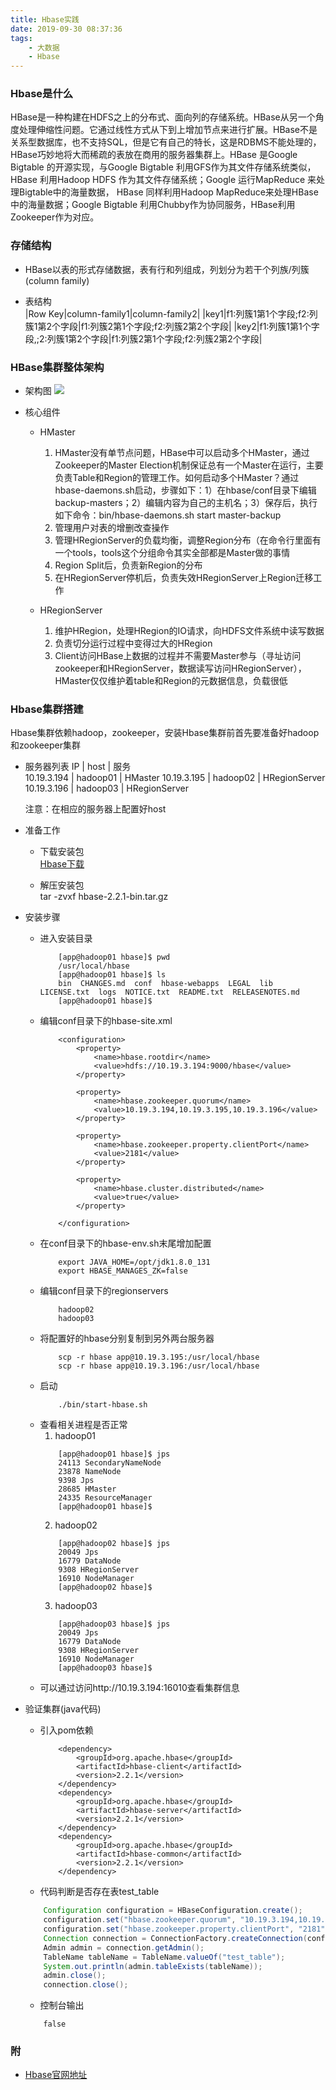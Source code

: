 ```yaml
---
title: Hbase实践
date: 2019-09-30 08:37:36
tags:
    - 大数据
    - Hbase
---
```


### Hbase是什么  
HBase是一种构建在HDFS之上的分布式、面向列的存储系统。HBase从另一个角度处理伸缩性问题。它通过线性方式从下到上增加节点来进行扩展。HBase不是关系型数据库，也不支持SQL，但是它有自己的特长，这是RDBMS不能处理的，HBase巧妙地将大而稀疏的表放在商用的服务器集群上。HBase 是Google Bigtable 的开源实现，与Google Bigtable 利用GFS作为其文件存储系统类似， HBase 利用Hadoop HDFS 作为其文件存储系统；Google 运行MapReduce 来处理Bigtable中的海量数据， HBase 同样利用Hadoop MapReduce来处理HBase中的海量数据；Google Bigtable 利用Chubby作为协同服务，HBase利用Zookeeper作为对应。  

### 存储结构  
+ HBase以表的形式存储数据，表有行和列组成，列划分为若干个列族/列簇(column family)

+ 表结构  
    |Row Key|column-family1|column-family2|
    |key1|f1:列簇1第1个字段;f2:列簇1第2个字段|f1:列簇2第1个字段;f2:列簇2第2个字段| 
    |key2|f1:列簇1第1个字段,;2:列簇1第2个字段|f1:列簇2第1个字段;f2:列簇2第2个字段|
### HBase集群整体架构
<!-- more -->

+ 架构图
    ![](/images/e2ea998c0979d447310785c2b98f48b4.png)

+ 核心组件
    * HMaster  
        1. HMaster没有单节点问题，HBase中可以启动多个HMaster，通过Zookeeper的Master Election机制保证总有一个Master在运行，主要负责Table和Region的管理工作。如何启动多个HMaster？通过hbase-daemons.sh启动，步骤如下：1）在hbase/conf目录下编辑backup-masters；2）编辑内容为自己的主机名；3）保存后，执行如下命令：bin/hbase-daemons.sh start master-backup
        2. 管理用户对表的增删改查操作
        3. 管理HRegionServer的负载均衡，调整Region分布（在命令行里面有一个tools，tools这个分组命令其实全部都是Master做的事情
        4. Region Split后，负责新Region的分布
        5. 在HRegionServer停机后，负责失效HRegionServer上Region迁移工作        

    * HRegionServer
        1. 维护HRegion，处理HRegion的IO请求，向HDFS文件系统中读写数据
        2. 负责切分运行过程中变得过大的HRegion
        3. Client访问HBase上数据的过程并不需要Master参与（寻址访问zookeeper和HRegionServer，数据读写访问HRegionServer），HMaster仅仅维护着table和Region的元数据信息，负载很低    

### Hbase集群搭建
Hbase集群依赖hadoop，zookeeper，安装Hbase集群前首先要准备好hadoop和zookeeper集群

+ 服务器列表
    IP | host | 服务  
    10.19.3.194 | hadoop01 | HMaster
    10.19.3.195 | hadoop02 | HRegionServer
    10.19.3.196 | hadoop03 | HRegionServer 

    注意：在相应的服务器上配置好host

+ 准备工作

    * 下载安装包  
        [Hbase下载](https://hbase.apache.org/downloads.html)

    * 解压安装包  
        tar -zvxf  hbase-2.2.1-bin.tar.gz 

+ 安装步骤

    * 进入安装目录
        ```
            [app@hadoop01 hbase]$ pwd
            /usr/local/hbase
            [app@hadoop01 hbase]$ ls
            bin  CHANGES.md  conf  hbase-webapps  LEGAL  lib  LICENSE.txt  logs  NOTICE.txt  README.txt  RELEASENOTES.md
            [app@hadoop01 hbase]$ 
        ```
    * 编辑conf目录下的hbase-site.xml
        ```
            <configuration>
                <property>
                    <name>hbase.rootdir</name>
                    <value>hdfs://10.19.3.194:9000/hbase</value>
                </property>

                <property>
                    <name>hbase.zookeeper.quorum</name>
                    <value>10.19.3.194,10.19.3.195,10.19.3.196</value>
                </property>

                <property>
                    <name>hbase.zookeeper.property.clientPort</name>
                    <value>2181</value>
                </property>

                <property>
                    <name>hbase.cluster.distributed</name>
                    <value>true</value>
                </property>

            </configuration>
        ```
    * 在conf目录下的hbase-env.sh末尾增加配置
        ```
            export JAVA_HOME=/opt/jdk1.8.0_131
            export HBASE_MANAGES_ZK=false
        ```
    * 编辑conf目录下的regionservers
        ```
            hadoop02
            hadoop03
        ```
    * 将配置好的hbase分别复制到另外两台服务器
        ```
            scp -r hbase app@10.19.3.195:/usr/local/hbase
            scp -r hbase app@10.19.3.196:/usr/local/hbase     
        ```
    * 启动
        ```
            ./bin/start-hbase.sh
        ```
    * 查看相关进程是否正常  
        1. hadoop01
        ``` shell
            [app@hadoop01 hbase]$ jps
            24113 SecondaryNameNode
            23878 NameNode
            9398 Jps
            28685 HMaster
            24335 ResourceManager
            [app@hadoop01 hbase]$ 
        ```
        2. hadoop02 
        ```
            [app@hadoop02 hbase]$ jps
            20049 Jps
            16779 DataNode
            9308 HRegionServer
            16910 NodeManager
            [app@hadoop02 hbase]$ 
        ```
        3. hadoop03
        ```
            [app@hadoop03 hbase]$ jps
            20049 Jps
            16779 DataNode
            9308 HRegionServer
            16910 NodeManager
            [app@hadoop03 hbase]$ 
        ```
    * 可以通过访问http://10.19.3.194:16010查看集群信息

+ 验证集群(java代码)

    * 引入pom依赖
        ```
            <dependency>
                <groupId>org.apache.hbase</groupId>
                <artifactId>hbase-client</artifactId>
                <version>2.2.1</version>
            </dependency>
            <dependency>
                <groupId>org.apache.hbase</groupId>
                <artifactId>hbase-server</artifactId>
                <version>2.2.1</version>
            </dependency>
            <dependency>
                <groupId>org.apache.hbase</groupId>
                <artifactId>hbase-common</artifactId>
                <version>2.2.1</version>
            </dependency>
        ```

    * 代码判断是否存在表test_table
    ``` java
        Configuration configuration = HBaseConfiguration.create();
        configuration.set("hbase.zookeeper.quorum", "10.19.3.194,10.19.3.195,10.19.3.196");
        configuration.set("hbase.zookeeper.property.clientPort", "2181");
        Connection connection = ConnectionFactory.createConnection(configuration);
        Admin admin = connection.getAdmin();
        TableName tableName = TableName.valueOf("test_table");
        System.out.println(admin.tableExists(tableName));
        admin.close();
        connection.close();
    ```

    * 控制台输出
    ```
        false
    ```

###  附      
    
+ [Hbase官网地址](https://hbase.apache.org/)       

